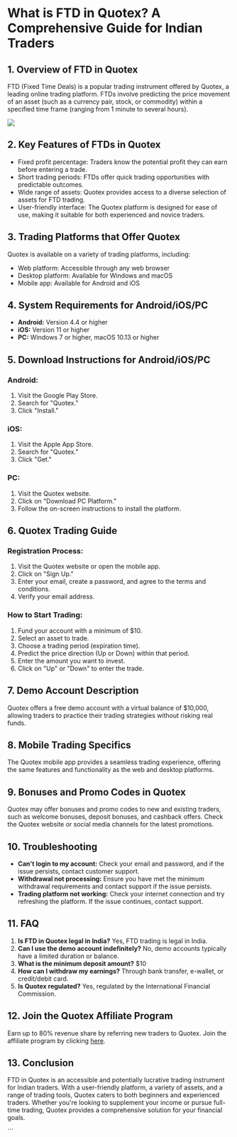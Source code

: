 # What is FTD in Quotex? A Comprehensive Guide for Indian Traders

## 1. Overview of FTD in Quotex

FTD (Fixed Time Deals) is a popular trading instrument offered by
Quotex, a leading online trading platform. FTDs involve predicting the
price movement of an asset (such as a currency pair, stock, or
commodity) within a specified time frame (ranging from 1 minute to
several hours).

[![](https://static.quotex.io/files/4_en/300_250.jpg)](https://traff.sbs/brokerqxlid)

## 2. Key Features of FTDs in Quotex

-   Fixed profit percentage: Traders know the potential profit they can
    earn before entering a trade.
-   Short trading periods: FTDs offer quick trading opportunities with
    predictable outcomes.
-   Wide range of assets: Quotex provides access to a diverse selection
    of assets for FTD trading.
-   User-friendly interface: The Quotex platform is designed for ease of
    use, making it suitable for both experienced and novice traders.

## 3. Trading Platforms that Offer Quotex

Quotex is available on a variety of trading platforms, including:

-   Web platform: Accessible through any web browser
-   Desktop platform: Available for Windows and macOS
-   Mobile app: Available for Android and iOS

## 4. System Requirements for Android/iOS/PC

-   **Android:** Version 4.4 or higher
-   **iOS:** Version 11 or higher
-   **PC:** Windows 7 or higher, macOS 10.13 or higher

## 5. Download Instructions for Android/iOS/PC

### Android:

1.  Visit the Google Play Store.
2.  Search for "Quotex."
3.  Click "Install."

### iOS:

1.  Visit the Apple App Store.
2.  Search for "Quotex."
3.  Click "Get."

### PC:

1.  Visit the Quotex website.
2.  Click on "Download PC Platform."
3.  Follow the on-screen instructions to install the platform.

## 6. Quotex Trading Guide

### Registration Process:

1.  Visit the Quotex website or open the mobile app.
2.  Click on "Sign Up."
3.  Enter your email, create a password, and agree to the terms and
    conditions.
4.  Verify your email address.

### How to Start Trading:

1.  Fund your account with a minimum of \$10.
2.  Select an asset to trade.
3.  Choose a trading period (expiration time).
4.  Predict the price direction (Up or Down) within that period.
5.  Enter the amount you want to invest.
6.  Click on "Up" or "Down" to enter the trade.

## 7. Demo Account Description

Quotex offers a free demo account with a virtual balance of \$10,000,
allowing traders to practice their trading strategies without risking
real funds.

## 8. Mobile Trading Specifics

The Quotex mobile app provides a seamless trading experience, offering
the same features and functionality as the web and desktop platforms.

## 9. Bonuses and Promo Codes in Quotex

Quotex may offer bonuses and promo codes to new and existing traders,
such as welcome bonuses, deposit bonuses, and cashback offers. Check the
Quotex website or social media channels for the latest promotions.

## 10. Troubleshooting

-   **Can\'t login to my account:** Check your email and password, and
    if the issue persists, contact customer support.
-   **Withdrawal not processing:** Ensure you have met the minimum
    withdrawal requirements and contact support if the issue persists.
-   **Trading platform not working:** Check your internet connection and
    try refreshing the platform. If the issue continues, contact
    support.

## 11. FAQ

1.  **Is FTD in Quotex legal in India?** Yes, FTD trading is legal in
    India.
2.  **Can I use the demo account indefinitely?** No, demo accounts
    typically have a limited duration or balance.
3.  **What is the minimum deposit amount?** \$10
4.  **How can I withdraw my earnings?** Through bank transfer, e-wallet,
    or credit/debit card.
5.  **Is Quotex regulated?** Yes, regulated by the International
    Financial Commission.

## 12. Join the Quotex Affiliate Program

Earn up to 80% revenue share by referring new traders to Quotex. Join
the affiliate program by clicking
[here](\%22https://traff.sbs/brokerqxlid\%22).

## 13. Conclusion

FTD in Quotex is an accessible and potentially lucrative trading
instrument for Indian traders. With a user-friendly platform, a variety
of assets, and a range of trading tools, Quotex caters to both beginners
and experienced traders. Whether you\'re looking to supplement your
income or pursue full-time trading, Quotex provides a comprehensive
solution for your financial goals.

\`\`\`

